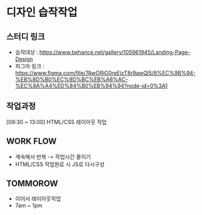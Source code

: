 # 디자인 습작작업

## 스터디 링크

- 습작대상 : https://www.behance.net/gallery/105961945/Landing-Page-Design
- 피그마 링크 : https://www.figma.com/file/7AwORiG0reEjzT8r9awQl5/8%EC%9B%94-%EB%8D%B0%EC%9D%BC%EB%A6%AC-%EC%8A%A4%ED%84%B0%EB%94%94?node-id=0%3A1

## 작업과정

[09:30 ~ 13:00] HTML/CSS 레이아웃 작업

## WORK FLOW

- 계속해서 반복 -> 작업시간 줄이기
- HTML/CSS 작업완료 시 JS로 다시구성

## TOMMOROW

- 이어서 레이아웃작업
- 7am ~ 1pm

